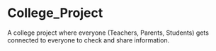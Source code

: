 # College_Project
A college project where everyone (Teachers, Parents, Students) gets connected to everyone to check and share information.

